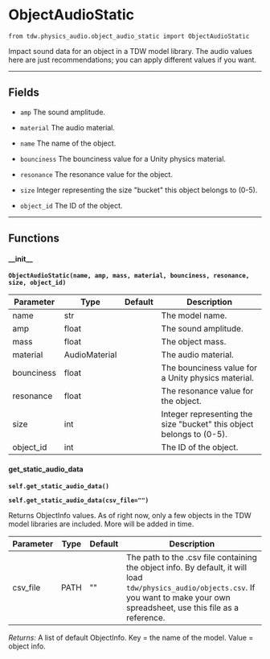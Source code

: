 # ObjectAudioStatic

`from tdw.physics_audio.object_audio_static import ObjectAudioStatic`

Impact sound data for an object in a TDW model library.
The audio values here are just recommendations; you can apply different values if you want.

***

## Fields

- `amp` The sound amplitude.

- `material` The audio material.

- `name` The name of the object.

- `bounciness` The bounciness value for a Unity physics material.

- `resonance` The resonance value for the object.

- `size` Integer representing the size "bucket" this object belongs to (0-5).

- `object_id` The ID of the object.

***

## Functions

#### \_\_init\_\_

**`ObjectAudioStatic(name, amp, mass, material, bounciness, resonance, size, object_id)`**

| Parameter | Type | Default | Description |
| --- | --- | --- | --- |
| name |  str |  | The model name. |
| amp |  float |  | The sound amplitude. |
| mass |  float |  | The object mass. |
| material |  AudioMaterial |  | The audio material. |
| bounciness |  float |  | The bounciness value for a Unity physics material. |
| resonance |  float |  | The resonance value for the object. |
| size |  int |  | Integer representing the size "bucket" this object belongs to (0-5). |
| object_id |  int |  | The ID of the object. |

#### get_static_audio_data

**`self.get_static_audio_data()`**

**`self.get_static_audio_data(csv_file="")`**

Returns ObjectInfo values.
As of right now, only a few objects in the TDW model libraries are included. More will be added in time.


| Parameter | Type | Default | Description |
| --- | --- | --- | --- |
| csv_file |  PATH  | "" | The path to the .csv file containing the object info. By default, it will load `tdw/physics_audio/objects.csv`. If you want to make your own spreadsheet, use this file as a reference. |

_Returns:_  A list of default ObjectInfo. Key = the name of the model. Value = object info.

